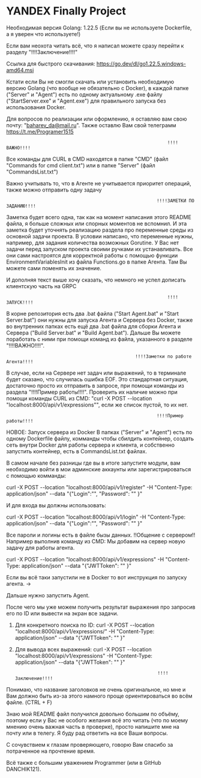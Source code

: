 # YANDEX Finally Project

Необходимая версия Golang: 1.22.5 (Если вы не используете Dockerfile, а я уверен что используете!)

Если вам неохота читать всё, что я написал можете сразу перейти к разделу "!!!!Заключение!!!!"

Ссылка для быстрого скачивания:
https://go.dev/dl/go1.22.5.windows-amd64.msi

Кстати если Вы не смогли скачать или установить необходимую версию Golang (что вообще не обязательно с Docker),
в каждой папке ("Server" и "Agent") есть по одному актуальному .exe файлу ("StartServer.exe" и "Agent.exe") для правильного запуска без использования Docker.

Для вопросов по реализации или оформлению, я оставляю вам свою почту: "baharev_da@mail.ru".
Также оставлю Вам свой телеграмм https://t.me/Programer1515

                                                                !!!!ВАЖНО!!!!

Все команды для CURL в CMD находятся в папке "CMD" (файл "Commands for cmd client.txt") или в папке "Server" (файл "CommandsList.txt")

Важно учитывать то, что в Агенте не учитывается приоритет операций, также можно отправить одну задачу

                                                            !!!!ЗАМЕТКИ ПО ЗАДАНИЮ!!!!

Заметка будет всего одна, так как на момент написания этого README файла, я больше сложных или спорных моментов не вспомнил.
И эта заметка будет уточнять реализацию раздела про переменные среды из основной задачи проекта.
В условии написано, что переменные нужны, например, для задания количества возможных Gorutine.
У Вас нет задачи перед запуском проекта своими ручками их устанавливать. Все они сами настроятся для корректной работы с помощью
функции EnvironmentVariablesInit из файла Functions.go в папке Агента. Там Вы можете сами поменять их значение.

И дополняя текст выше хочу сказать, что немного не успел дописать клиентскую часть на GRPC

                                                                !!!!ЗАПУСК!!!!

В корне репозитория есть два .bat файла ("Start Agent.bat" и "Start Server.bat") они нужны для запуска Агента и Сервера без Docker,
также во внутренних папках есть ещё два .bat файла для сборки Агента и Сервера ("Build Server.bat" и "Build Agent.bat").
Дальше Вы можете поработать с ними при помощи команд из файла, указанного в разделе "!!!!ВАЖНО!!!!".

                                                    !!!!Заметки по работе Агента!!!!

В случае, если на Сервере нет задач или выражений, то в терминале будет сказано, что случилась ошибка EOF.
Это стандартная ситуация, достаточно просто их отправить в запросе, при помощи команды из раздела "!!!!Пример работы!!!!".
Проверить их наличие можно при помощи команды CURL из CMD: "curl -X POST --location "localhost:8000/api/v1/expressions"",
если же список пустой, то их нет.

                                                            !!!!Пример работы!!!!

НОВОЕ: Запуск сервера из Docker
В папках ("Server" и "Agent") есть по одному Dockerfile файлу, комманды чтобы сбилдить контейнер, создать сеть внутри Docker для работы
сервера и клиента, и собственно запустить контейнер, есть в CommandsList.txt файлах.

В самом начале без разницы где вы в итоге запустите модули, вам необходимо войти в мои админские аккаунты
или зарегистрироваться с помощью комманды:

curl -X POST --location "localhost:8000/api/v1/register" -H "Content-Type: application/json" --data "{\"Login\":\"<User Login>\", \"Password\": \"<User password>\" }"

И для входа вы должны использовать:

curl -X POST --location "localhost:8000/api/v1/login" -H "Content-Type: application/json" --data "{\"Login\":\"<User Login>\", \"Password\": \"<User password>\" }"

Все пароли и логины есть в файле бызы данных.
                                                            !!Общение с сервером!!
Например выполнив команду из CMD:
Мы добавим на сервер новую задачу для работы агента.

curl -X POST --location "localhost:8000/api/v1/expressions" -H "Content-Type: application/json" --data "{\"JWTToken\": \"<JWT token>\" }"

Если вы всё таки запустили не в Docker то вот инструкция по запуску агента. ->

Дальше нужно запустить Agent.

После чего мы уже можем получить результат выражения про запросив его по ID или вывести на экран все задачи.

1) Для конкретного поиска по ID:
curl -X POST --location "localhost:8000/api/v1/expressions/<Expression ID>" -H "Content-Type: application/json" --data "{\"JWTToken\": \"<JWT token>\" }"

2) Для вывода всех выражений:
curl -X POST --location "localhost:8000/api/v1/expressions" -H "Content-Type: application/json" --data "{\"JWTToken\": \"<JWT token>\" }"

                                                            !!!!Заключение!!!!

Понимаю, что название заголовков не очень оригинальное, но мне и Вам должно быть из-за этого намного проще ориентироваться во всём файле. (CTRL + F)

Знаю мой README файл получился довольно большим по объёму, поэтому если у Вас не особого желания всё это читать (что по моему мнению очень важная часть в проверке), 
просто напишите мне на почту или в телегу. Я буду рад ответить на все Ваши вопросы. 

С сочувствием к глазам проверяющего, говорю Вам спасибо за потраченное на прочтение время.



Всё также с большим уважением Programmer (или в GitHub DANCHIK121).
